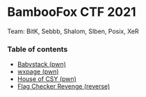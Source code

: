 # BambooFox CTF 2021

Team: BitK, Sebbb, Shalom, SIben, Posix, XeR

### Table of contents

* [Babystack (pwn)](babystack)
* [wxpage (pwn)](wxpage)
* [House of CSY (pwn)](hoc)
* [Flag Checker Revenge (reverse)](flag_checker)

